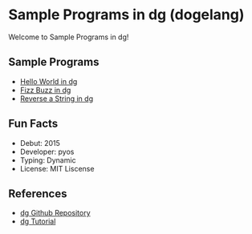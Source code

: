 # Sample Programs in dg (dogelang)

Welcome to Sample Programs in dg!

## Sample Programs

- [Hello World in dg][0]
- [Fizz Buzz in dg][1]
- [Reverse a String in dg][2]

## Fun Facts

- Debut: 2015
- Developer: pyos
- Typing: Dynamic
- License: MIT Liscense

## References

- [dg Github Repository][6]
- [dg Tutorial][7]

[0]: https://therenegadecoder.com/code/hello-world-in-dg/
[1]: https://therenegadecoder.com/code/fizz-buzz-in-dg/
[2]: https://therenegadecoder.com/code/reverse-a-string-in-dg/
[6]: https://github.com/pyos/dg
[7]: https://pyos.github.io/dg/tutorial/
